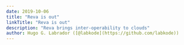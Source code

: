 ```yaml
---
date: 2019-10-06
title: "Reva is out"
linkTitle: "Reva is out"
description: "Reva brings inter-operability to clouds"
author: Hugo G. Labrador ([@labkode](https://github.com/labkode))
---
```


